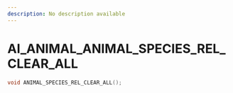 ```yaml
---
description: No description available 
---
```


# AI_ANIMAL\_ANIMAL_SPECIES_REL_CLEAR_ALL

```cpp
void ANIMAL_SPECIES_REL_CLEAR_ALL();
```